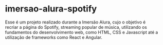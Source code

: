 # imersao-alura-spotify

Esse é um projeto realizado durante a Imersão Alura, cujo o objetivo é recriar a página do Spotify, streaming popular de música, utilizando os fundamentos do desenvolvimento web, como HTML, CSS e Javascript até a utilização de frameworks como React e Angular.
